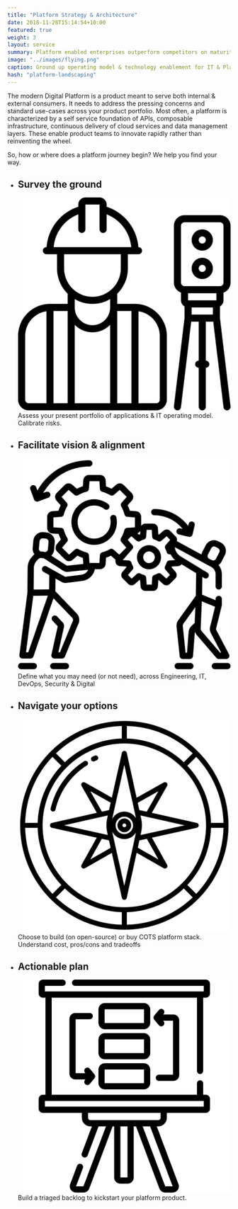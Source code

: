 ```yaml
---
title: "Platform Strategy & Architecture"
date: 2018-11-28T15:14:54+10:00
featured: true
weight: 3
layout: service
summary: Platform enabled enterprises outperform competitors on maturity indices, including IT agility, Customer Experience & Cost of operations. Platformatory can enable you to forge a strong cloud native backbone & platform definition fit to your business domain.
image: "../images/flying.png"
caption: Ground up operating model & technology enablement for IT & Platform teams
hash: "platform-landscaping"
---
```


The modern Digital Platform is a product meant to serve both  internal & external consumers. It needs to address the pressing concerns and standard use-cases across your product portfolio. Most often, a platform is characterized by a self service foundation of APIs, composable infrastructure, continuous delivery of cloud services and  data management layers. These enable product teams to innovate rapidly rather than reinventing the wheel.

So, how or where does a platform journey begin? We help you find your way.

* <div class="text-center platform-strategy"><h2 >Survey the ground</h2><span class="icon-serv py-2"><img src="../images/icons/mapping.png" /></span> Assess your present portfolio of applications & IT operating model. Calibrate risks.</div> 
* <div class="text-center platform-strategy"><h2 class="text-center">Facilitate vision & alignment</h2><span class="icon-serv py-2"><img src="../images/icons/help.png" /></span> Define what you may need (or not need), across Engineering, IT, DevOps, Security & Digital</div>
* <div class="text-center platform-strategy"><h2 class="text-center">Navigate your options</h2><span class="icon-serv py-2"><img src="../images/icons/compass.png" /></span> Choose to build (on open-source) or buy COTS platform stack. Understand cost, pros/cons and tradeoffs</div>
* <div class="text-center platform-strategy"><h2 class="text-center">Actionable plan</h2><span class="icon-serv py-2"><img src="../images/icons/action-plan.png" /></span> Build a triaged backlog to kickstart your platform product.</div>



